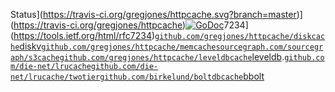 Status](https://travis-ci.org/gregjones/httpcache.svg?branch=master)](https://travis-ci.org/gregjones/httpcache)[![GoDoc](https://godoc.org/github.com/gregjones/httpcache?status.svg)](https://godoc.org/github.com/gregjones/httpcache)7234](https://tools.ietf.org/html/rfc7234)[`github.com/gregjones/httpcache/diskcache`](https://github.com/gregjones/httpcache/tree/master/diskcache)[diskv](https://github.com/peterbourgon/diskv)[`github.com/gregjones/httpcache/memcache`](https://github.com/gregjones/httpcache/tree/master/memcache)[`sourcegraph.com/sourcegraph/s3cache`](https://sourcegraph.com/github.com/sourcegraph/s3cache)[`github.com/gregjones/httpcache/leveldbcache`](https://github.com/gregjones/httpcache/tree/master/leveldbcache)[leveldb](https://github.com/syndtr/goleveldb/leveldb).[`github.com/die-net/lrucache`](https://github.com/die-net/lrucache)[`github.com/die-net/lrucache/twotier`](https://github.com/die-net/lrucache/tree/master/twotier)[`github.com/birkelund/boltdbcache`](https://github.com/birkelund/boltdbcache)[bbolt](https://github.com/coreos/bbolt)